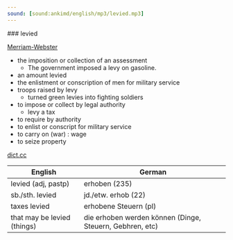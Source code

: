 ```yaml
---
sound: [sound:ankimd/english/mp3/levied.mp3]
---
```


\### levied

[Merriam-Webster](https://www.merriam-webster.com/dictionary/levied)

- the imposition or collection of an assessment
    - The government imposed a levy on gasoline.
- an amount levied
- the enlistment or conscription of men for military service
- troops raised by levy
    - turned green levies into fighting soldiers
- to impose or collect by legal authority
    - levy a tax
- to require by authority
- to enlist or conscript for military service
- to carry on (war) : wage
- to seize property

[dict.cc](https://www.dict.cc/levied)

| English        | German       |
| -------------- | ------------ |
| levied (adj, pastp) | erhoben (235) |
| sb./sth. levied | jd./etw. erhob (22) |
| taxes levied | erhobene Steuern (pl) |
| that may be levied (things) | die erhoben werden können (Dinge, Steuern, Gebhren, etc) |
